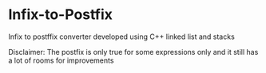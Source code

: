 # Infix-to-Postfix
Infix to postffix converter developed using C++ linked list and stacks 

Disclaimer: The postfix is only true for some expressions only and it still has a lot of rooms for improvements
